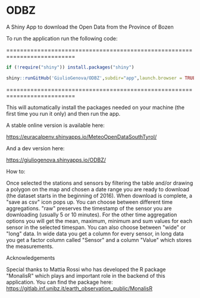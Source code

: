 # ODBZ
A Shiny App to download the Open Data from the Province of Bozen 

To run the application run the following code:

==========================================================================
```R
if (!require("shiny")) install.packages("shiny")

shiny::runGitHub('GiulioGenova/ODBZ',subdir="app",launch.browser = TRUE)
```
==========================================================================

This will automatically install the packages needed on your machine (the first time you run it only) and then run the app.

A stable online version is available here:

https://euracalpenv.shinyapps.io/MeteoOpenDataSouthTyrol/

And a dev version here:

https://giuliogenova.shinyapps.io/ODBZ/

How to:

Once selected the stations and sensors by filtering the table and/or drawing a polygon on the map and chosen a date range you are ready to download (the dataset starts
in the beginning of 2016). When download is complete, a "save as csv" icon pops up. You can choose between different time
aggregations. "raw" preserves the timestamp of the sensor you are downloading (usually 5 or 10 minutes). For the other time
aggregation options you will get the mean, maximum, minimum and sum values for each sensor in the selected timespan. You can also
choose between "wide" or "long" data. In wide data you get a column for every sensor, in long data you get a factor column called
"Sensor" and a column "Value" which stores the measurements.

Acknowledgements

Special thanks to Mattia Rossi who has developed the R package "MonalisR" which plays and important role in the backend of this
application. You can find the package here:
https://gitlab.inf.unibz.it/earth_observation_public/MonalisR
